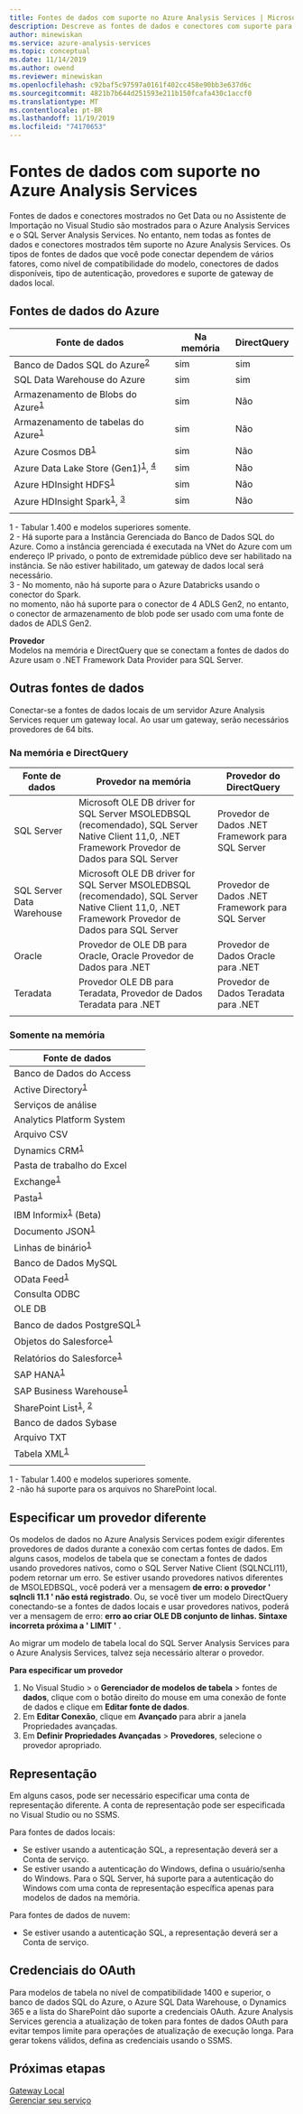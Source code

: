 ```yaml
---
title: Fontes de dados com suporte no Azure Analysis Services | Microsoft Docs
description: Descreve as fontes de dados e conectores com suporte para os modelos de dados tabulares 1200 e superiores no Azure Analysis Services.
author: minewiskan
ms.service: azure-analysis-services
ms.topic: conceptual
ms.date: 11/14/2019
ms.author: owend
ms.reviewer: minewiskan
ms.openlocfilehash: c92baf5c97597a0161f402cc458e90bb3e637d6c
ms.sourcegitcommit: 4821b7b644d251593e211b150fcafa430c1accf0
ms.translationtype: MT
ms.contentlocale: pt-BR
ms.lasthandoff: 11/19/2019
ms.locfileid: "74170653"
---
```

# <a name="data-sources-supported-in-azure-analysis-services"></a>Fontes de dados com suporte no Azure Analysis Services

Fontes de dados e conectores mostrados no Get Data ou no Assistente de Importação no Visual Studio são mostrados para o Azure Analysis Services e o SQL Server Analysis Services. No entanto, nem todas as fontes de dados e conectores mostrados têm suporte no Azure Analysis Services. Os tipos de fontes de dados que você pode conectar dependem de vários fatores, como nível de compatibilidade do modelo, conectores de dados disponíveis, tipo de autenticação, provedores e suporte de gateway de dados local. 

## <a name="azure-data-sources"></a>Fontes de dados do Azure

|Fonte de dados  |Na memória  |DirectQuery  |
|---------|---------|---------|
|Banco de Dados SQL do Azure<sup>[2](#azsqlmanaged)</sup>     |   sim      |    sim      |
|SQL Data Warehouse do Azure     |   sim      |   sim       |
|Armazenamento de Blobs do Azure<sup>[1](#tab1400a)</sup>     |   sim       |    Não      |
|Armazenamento de tabelas do Azure<sup>[1](#tab1400a)</sup>    |   sim       |    Não      |
|Azure Cosmos DB<sup>[1](#tab1400a)</sup>     |  sim        |  Não        |
|Azure Data Lake Store (Gen1)<sup>[1](#tab1400a)</sup>, <sup>[4](#gen2)</sup>      |   sim       |    Não      |
|Azure HDInsight HDFS<sup>[1](#tab1400a)</sup>     |     sim     |   Não       |
|Azure HDInsight Spark<sup>[1](#tab1400a)</sup>, <sup>[3](#databricks)</sup>     |   sim       |   Não       |
||||

<a name="tab1400a">1</a> - Tabular 1.400 e modelos superiores somente.   
<a name="azsqlmanaged">2</a> - Há suporte para a Instância Gerenciada do Banco de Dados SQL do Azure. Como a instância gerenciada é executada na VNet do Azure com um endereço IP privado, o ponto de extremidade público deve ser habilitado na instância. Se não estiver habilitado, um gateway de dados local será necessário.    
<a name="databricks">3</a> - No momento, não há suporte para o Azure Databricks usando o conector do Spark.   
no momento, não há suporte para o conector de <a name="gen2">4</a> ADLS Gen2, no entanto, o conector de armazenamento de blob pode ser usado com uma fonte de dados de ADLS Gen2.


**Provedor**   
Modelos na memória e DirectQuery que se conectam a fontes de dados do Azure usam o .NET Framework Data Provider para SQL Server.

## <a name="other-data-sources"></a>Outras fontes de dados

Conectar-se a fontes de dados locais de um servidor Azure Analysis Services requer um gateway local. Ao usar um gateway, serão necessários provedores de 64 bits.

### <a name="in-memory-and-directquery"></a>Na memória e DirectQuery

|Fonte de dados | Provedor na memória | Provedor do DirectQuery |
|  --- | --- | --- |
| SQL Server |Microsoft OLE DB driver for SQL Server MSOLEDBSQL (recomendado), SQL Server Native Client 11,0, .NET Framework Provedor de Dados para SQL Server | Provedor de Dados .NET Framework para SQL Server |
| SQL Server Data Warehouse |Microsoft OLE DB driver for SQL Server MSOLEDBSQL (recomendado), SQL Server Native Client 11,0, .NET Framework Provedor de Dados para SQL Server | Provedor de Dados .NET Framework para SQL Server |
| Oracle | Provedor de OLE DB para Oracle, Oracle Provedor de Dados para .NET |Provedor de Dados Oracle para .NET |
| Teradata |Provedor OLE DB para Teradata, Provedor de Dados Teradata para .NET |Provedor de Dados Teradata para .NET |
| | | |

### <a name="in-memory-only"></a>Somente na memória

|Fonte de dados  |  
|---------|
|Banco de Dados do Access     |  
|Active Directory<sup>[1](#tab1400b)</sup>     |  
|Serviços de análise     |  
|Analytics Platform System     |  
|Arquivo CSV  |
|Dynamics CRM<sup>[1](#tab1400b)</sup>     |  
|Pasta de trabalho do Excel     |  
|Exchange<sup>[1](#tab1400b)</sup>     |  
|Pasta<sup>[1](#tab1400b)</sup>     |
|IBM Informix<sup>[1](#tab1400b)</sup> (Beta) |
|Documento JSON<sup>[1](#tab1400b)</sup>     |  
|Linhas de binário<sup>[1](#tab1400b)</sup>     | 
|Banco de Dados MySQL     | 
|OData Feed<sup>[1](#tab1400b)</sup>     |  
|Consulta ODBC     | 
|OLE DB     |   
|Banco de dados PostgreSQL<sup>[1](#tab1400b)</sup>    | 
|Objetos do Salesforce<sup>[1](#tab1400b)</sup> |  
|Relatórios do Salesforce<sup>[1](#tab1400b)</sup> |
|SAP HANA<sup>[1](#tab1400b)</sup>    |  
|SAP Business Warehouse<sup>[1](#tab1400b)</sup>    |  
|SharePoint List<sup>[1](#tab1400b)</sup>, <sup>[2](#filesSP)</sup>     |   
|Banco de dados Sybase     |  
|Arquivo TXT  |
|Tabela XML<sup>[1](#tab1400b)</sup>    |  
||
 
<a name="tab1400b">1</a> - Tabular 1.400 e modelos superiores somente.   
<a name="filesSP">2</a> -não há suporte para os arquivos no SharePoint local.

## <a name="specifying-a-different-provider"></a>Especificar um provedor diferente

Os modelos de dados no Azure Analysis Services podem exigir diferentes provedores de dados durante a conexão com certas fontes de dados. Em alguns casos, modelos de tabela que se conectam a fontes de dados usando provedores nativos, como o SQL Server Native Client (SQLNCLI11), podem retornar um erro. Se estiver usando provedores nativos diferentes de MSOLEDBSQL, você poderá ver a mensagem **de erro: o provedor ' sqlncli 11.1 ' não está registrado**. Ou, se você tiver um modelo DirectQuery conectando-se a fontes de dados locais e usar provedores nativos, poderá ver a mensagem de erro: **erro ao criar OLE DB conjunto de linhas. Sintaxe incorreta próxima a ' LIMIT '** .

Ao migrar um modelo de tabela local do SQL Server Analysis Services para o Azure Analysis Services, talvez seja necessário alterar o provedor.

**Para especificar um provedor**

1. No Visual Studio > o **Gerenciador de modelos de tabela** > fontes de **dados**, clique com o botão direito do mouse em uma conexão de fonte de dados e clique em **Editar fonte de dados**.
2. Em **Editar Conexão**, clique em **Avançado** para abrir a janela Propriedades avançadas.
3. Em **Definir Propriedades Avançadas** > **Provedores**, selecione o provedor apropriado.

## <a name="impersonation"></a>Representação
Em alguns casos, pode ser necessário especificar uma conta de representação diferente. A conta de representação pode ser especificada no Visual Studio ou no SSMS.

Para fontes de dados locais:

* Se estiver usando a autenticação SQL, a representação deverá ser a Conta de serviço.
* Se estiver usando a autenticação do Windows, defina o usuário/senha do Windows. Para o SQL Server, há suporte para a autenticação do Windows com uma conta de representação específica apenas para modelos de dados na memória.

Para fontes de dados de nuvem:

* Se estiver usando a autenticação SQL, a representação deverá ser a Conta de serviço.

## <a name="oauth-credentials"></a>Credenciais do OAuth

Para modelos de tabela no nível de compatibilidade 1400 e superior, o banco de dados SQL do Azure, o Azure SQL Data Warehouse, o Dynamics 365 e a lista do SharePoint dão suporte a credenciais OAuth. Azure Analysis Services gerencia a atualização de token para fontes de dados OAuth para evitar tempos limite para operações de atualização de execução longa. Para gerar tokens válidos, defina as credenciais usando o SSMS.

## <a name="next-steps"></a>Próximas etapas
[Gateway Local](analysis-services-gateway.md)   
[Gerenciar seu serviço](analysis-services-manage.md)   

